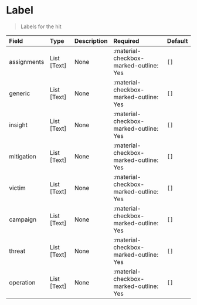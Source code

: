 [comment]: # (AUTOGENERATED MARKDOWN CONTENT)
# Label
> Labels for the hit

| Field | Type | Description | Required | Default |
| :--- | :--- | :--- | :--- | :--- |
| assignments | List [Text] | None | :material-checkbox-marked-outline: Yes | `[]` |
| generic | List [Text] | None | :material-checkbox-marked-outline: Yes | `[]` |
| insight | List [Text] | None | :material-checkbox-marked-outline: Yes | `[]` |
| mitigation | List [Text] | None | :material-checkbox-marked-outline: Yes | `[]` |
| victim | List [Text] | None | :material-checkbox-marked-outline: Yes | `[]` |
| campaign | List [Text] | None | :material-checkbox-marked-outline: Yes | `[]` |
| threat | List [Text] | None | :material-checkbox-marked-outline: Yes | `[]` |
| operation | List [Text] | None | :material-checkbox-marked-outline: Yes | `[]` |